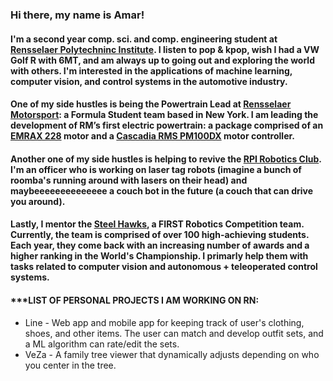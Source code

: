 ### Hi there, my name is Amar!

#### I'm a second year comp. sci. and comp. engineering student at [Rensselaer Polytechninc Institute](https://rpi.edu/). I listen to pop & kpop, wish I had a VW Golf R with 6MT, and am always up to going out and exploring the world with others. I'm interested in the applications of machine learning, computer vision, and control systems in the automotive industry.

#### One of my side hustles is being the Powertrain Lead at [Rensselaer Motorsport](http://formularpi.org): a Formula Student team based in New York. I am leading the development of RM’s first electric powertrain: a package comprised of an [EMRAX 228](https://emrax.com/e-motors/emrax-228/) motor and a [Cascadia RMS PM100DX](https://stealthev.com/product/rinehart-pm100dx/) motor controller.

#### Another one of my side hustles is helping to revive the [RPI Robotics Club](https://sites.ecse.rpi.edu/roboticsclub/). I'm an officer who is working on laser tag robots (imagine a bunch of roomba's running around with lasers on their head) and maybeeeeeeeeeeeeee a couch bot in the future (a couch that can drive you around).

#### Lastly, I mentor the [Steel Hawks](https://steelhawks.net), a FIRST Robotics Competition team. Currently, the team is comprised of over 100 high-achieving students. Each year, they come back with an increasing number of awards and a higher ranking in the World's Championship. I primarly help them with tasks related to computer vision and autonomous + teleoperated control systems.

#### ***LIST OF PERSONAL PROJECTS I AM WORKING ON RN:

<ul>
<li>Line - Web app and mobile app for keeping track of user's clothing, shoes, and other items. The user can match and develop outfit sets, and a ML algorithm can rate/edit the sets. </li>
<li>VeZa - A family tree viewer that dynamically adjusts depending on who you center in the tree.
</ul>

<!--
**AmarMaksumic/AmarMaksumic** is a ✨ _special_ ✨ repository because its `README.md` (this file) appears on your GitHub profile.

Here are some ideas to get you started:

- 🔭 I’m currently working on ...
- 🌱 I’m currently learning ...
- 👯 I’m looking to collaborate on ...
- 🤔 I’m looking for help with ...
- 💬 Ask me about ...
- 📫 How to reach me: ...
- 😄 Pronouns: ...
- ⚡ Fun fact: ...
-->
